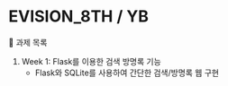 # EVISION_8TH / YB
📁 과제 목록
1. Week 1: Flask를 이용한 검색 방명록 기능
   - Flask와 SQLite를 사용하여 간단한 검색/방명록 웹 구현
